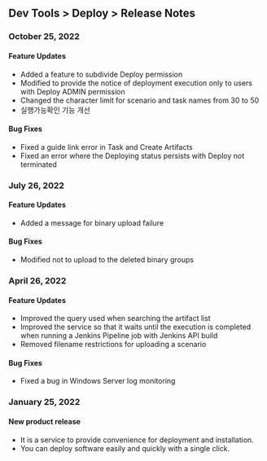 ## Dev Tools > Deploy > Release Notes

### October 25, 2022
#### Feature Updates
* Added a feature to subdivide Deploy permission
* Modified to provide the notice of deployment execution only to users with Deploy ADMIN permission
* Changed the character limit for scenario and task names from 30 to 50
* 실행가능확인 기능 개선
#### Bug Fixes
* Fixed a guide link error in Task and Create Artifacts
* Fixed an error where the Deploying status persists with Deploy not terminated

### July 26, 2022
#### Feature Updates
* Added a message for binary upload failure
#### Bug Fixes
* Modified not to upload to the deleted binary groups

### April 26, 2022
#### Feature Updates
* Improved the query used when searching the artifact list
* Improved the service so that it waits until the execution is completed when running a Jenkins Pipeline job with Jenkins API build
* Removed filename restrictions for uploading a scenario
#### Bug Fixes
* Fixed a bug in Windows Server log monitoring

### January 25, 2022
#### New product release
* It is a service to provide convenience for deployment and installation.
* You can deploy software easily and quickly with a single click.
